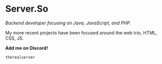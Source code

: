 # Server.So
*Backend developer focusing on Java, JavaScript, and PHP.*

My more recent projects have been focused around the web trio, HTML, CSS, JS.

**Add me on Discord!**
```
therealserver
```

